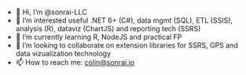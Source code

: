 - 👋 Hi, I’m @sonrai-LLC
- 👀 I’m interested useful .NET 6+ (C#), data mgmt (SQL), ETL (SSIS), analysis (R), dataviz (ChartJS) and reporting tech (SSRS)
- 🌱 I’m currently learning R, NodeJS and practical FP
- 💞️ I’m looking to collaborate on extension libraries for SSRS, GPS and data vizualization technology
- 📫 How to reach me: colin@sonrai.io

<!---
sonrai-LLC/sonrai-LLC is a ✨ special ✨ repository because its `README.md` (this file) appears on your GitHub profile.
You can click the Preview link to take a look at your changes.
--->
